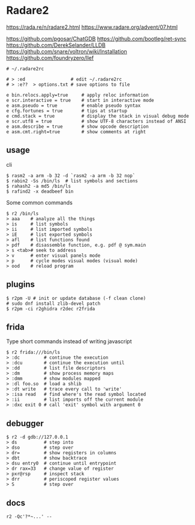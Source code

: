 # Radare2
https://rada.re/n/radare2.html
https://www.radare.org/advent/07.html

https://github.com/pgosar/ChatGDB
https://github.com/bootleg/ret-sync
https://github.com/DerekSelander/LLDB
https://github.com/snare/voltron/wiki/Installation
https://github.com/foundryzero/llef

```
# ~/.radare2rc

# > :ed                 # edit ~/.radare2rc
# > :e??  > options.txt # save options to file

e bin.relocs.apply=true     # apply reloc information
e scr.interactive = true    # start in interactive mode
e asm.pseudo = true         # enable pseudo syntax
e cfg.fortunes = true       # tips at startup
e cmd.stack = true          # display the stack in visual debug mode
e scr.utf8 = true           # show UTF-8 characters instead of ANSI
e asm.describe = true       # show opcode description
e asm.cmt.right=true        # show comments at right

```

## usage
cli
```
$ rasm2 -a arm -b 32 -d `rasm2 -a arm -b 32 nop`
$ rabin2 -Ss /bin/ls  # list symbols and sections
$ rahash2 -a md5 /bin/ls
$ rafind2 -x deadbeef bin
```
Some common commands
```
$ r2 /bin/ls
> aaa    # analyze all the things
> is     # list symbols
> ii     # list imported symbols
> iE     # list exported symbols
> afl    # list functions found
> pdf    # disassemble function, e.g. pdf @ sym.main
> s <tab># seek to address
> v      # enter visual panels mode
> p      # cycle modes visual modes (visual mode)
> ood    # reload program
```

## plugins
```
$ r2pm -U # init or update database (-f clean clone)
# sudo dnf install zlib-devel patch
$ r2pm -ci r2ghidra r2dec r2frida
```

## frida
Type short commands instead of writing javascript
```
$ r2 frida:///bin/ls
> :dc         # continue the execution
> :dcu        # continue the execution until
> :dd         # list file descriptors
> :dm         # show process memory maps
> :dmm        # show modules mapped
> :dl foo.so  # load a shlib
> :dt write   # trace every call to 'write'
> :isa read   # find where's the read symbol located
> :ii         # list imports off the current module
> :dxc exit 0 # call 'exit' symbol with argument 0
```

## debugger
```
$ r2 -d gdb://127.0.0.1
> ds          # step into
> dso         # step over
> dr=         # show registers in columns
> dbt         # show backtrace
> dsu entry0  # continue until entrypoint
> dr rax=33   # change value of register
> pxr@rsp     # inspect stack
> drr         # periscoped register values
> S           # step over

```

## docs
```
r2 -Qc'?*~...' --
```
